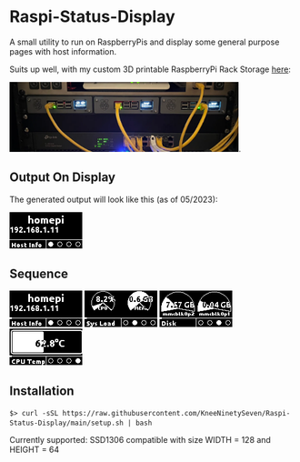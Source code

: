 # Raspi-Status-Display

A small utility to run on RaspberryPis and display some general purpose pages with host information. 

Suits up well, with my custom 3D printable RaspberryPi Rack Storage [here](https://www.printables.com/de/model/352578-triple-raspberrypi-rack-mount):

[<img src="doc/rackmount_photo.webp" width=80% />](https://www.printables.com/de/model/352578-triple-raspberrypi-rack-mount). 


## Output On Display
The generated output will look like this (as of 05/2023):

![](doc/pages/pages.gif) 

## Sequence
![](doc/pages/Host_Info.png) 
![](doc/pages/Sys_Load.png) 
![](doc/pages/Disk.png) 
![](doc/pages/CPU_Temp.png)

## Installation 
`$> curl -sSL https://raw.githubusercontent.com/KneeNinetySeven/Raspi-Status-Display/main/setup.sh | bash`

Currently supported: SSD1306 compatible with size
WIDTH = 128 
and
HEIGHT = 64